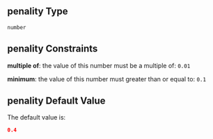 ## penality Type

`number`

## penality Constraints

**multiple of**: the value of this number must be a multiple of: `0.01`

**minimum**: the value of this number must greater than or equal to: `0.1`

## penality Default Value

The default value is:

```json
0.4
```

